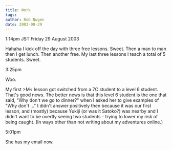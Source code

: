 ```yaml
---
title: Work
tags: 
author: Rob Nugen
date: 2003-08-29
---
```


<p class=date>1:14pm JST Friday 29 August 2003</p>

<p>Hahaha  I kick off the day with three free lessons.  Sweet.  Then a
man to man then I get lunch.  Then another free.  My last three
lessons I teach a total of 5 students.   Sweet.</p>

<p class=date>3:25pm</p>

<p>Woo.</p>

<p>My first >M&lt; lesson got switched from a 7C student to a level 6
student.  That's good news.  The better news is that this level 6
student is the one that said, "Why don't we go to dinner?" when I
asked her to give examples of "Why don't ..."  I didn't answer
positively then because it was our first lesson, and (mostly) because
Yukiji (or was it Satoko?) was nearby and I didn't want to be overtly
seeing two students - trying to lower my risk of being caught.  (In
ways other than not writing about my adventures online.)</p>

<p class=date>5:01pm</p>

<p>She has my email now.</p>

